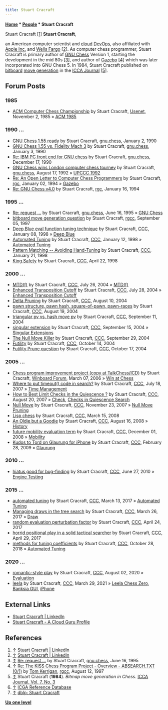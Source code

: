 ```yaml
---
title: Stuart Cracraft
---
```

**[Home](Home "Home") \* [People](People "People") \* Stuart Cracraft**



 [](https://www.linkedin.com/in/stuartcracraft/) Stuart Cracraft <a id="cite-note-1" href="#cite-ref-1">[1]</a> 
**Stuart Cracraft**,  

an American computer scientist and [cloud](https://en.wikipedia.org/wiki/Cloud_computing) [DevOps](https://en.wikipedia.org/wiki/DevOps), also affiliated with [Apple Inc.](index.php?title=Apple&action=edit&redlink=1 "Apple (page does not exist)") and [Wells Fargo](https://en.wikipedia.org/wiki/Wells_Fargo) <a id="cite-note-2" href="#cite-ref-2">[2]</a>. As computer chess programmer, Stuart Cracraft is primary author of [GNU Chess](GNU_Chess "GNU Chess") Version 1, starting the development in the mid 80s <a id="cite-note-3" href="#cite-ref-3">[3]</a>, and author of [Gazebo](Gazebo "Gazebo") <a id="cite-note-4" href="#cite-ref-4">[4]</a> which was later incorporated into GNU Chess 5. In 1984, Stuart Cracraft published on [bitboard](Bitboards "Bitboards") [move generation](Move_Generation "Move Generation") in the [ICCA Journal](ICGA_Journal#7_3 "ICGA Journal") <a id="cite-note-5" href="#cite-ref-5">[5]</a>. 



## Forum Posts


### 1985


* [ACM Computer Chess Championship](http://www.megalextoria.com/usenet-archive/news034f1/b54/mod/ai/00000003.html) by Stuart Cracraft, [Usenet](https://en.wikipedia.org/wiki/Usenet), November 2, 1985 » [ACM 1985](ACM_1985 "ACM 1985")


### 1990 ...


* [GNU Chess 1.55 ready](http://groups.google.com/group/gnu.chess/browse_frm/thread/6328395dfadd7b08) by Stuart Cracraft, [gnu.chess](GNU_Chess#NewsGroup "GNU Chess"), January 2, 1990
* [GNU Chess 1.55 vs. Fidelity Mach 3](http://groups.google.com/group/gnu.chess/msg/583f6ed4f648bf90) by Stuart Cracraft, [gnu.chess](GNU_Chess#NewsGroup "GNU Chess"), January 3, 1990
* [Re: IBM PC front end for GNU chess](http://groups.google.com/group/gnu.chess/browse_frm/thread/f2cc2aff75c006bc) by Stuart Cracraft, [gnu.chess](GNU_Chess#NewsGroup "GNU Chess"), December 17, 1990
* [GNU Chess wins London computer chess tourney](http://groups.google.com/group/gnu.chess/browse_frm/thread/09394d3e9b22b252) by Stuart Cracraft, [gnu.chess](GNU_Chess#NewsGroup "GNU Chess"), August 17, 1992 » [UPCCC 1992](UPCCC_1992 "UPCCC 1992")
* [Re: An Open Letter to Computer Chess Programmers](https://groups.google.com/d/msg/rec.games.chess/x79Ys8WSc-I/UdoCc_7AYNUJ) by Stuart Cracraft, [rgc](Computer_Chess_Forums "Computer Chess Forums"), January 02, 1994 » [Gazebo](Gazebo "Gazebo")
* [Re: GNU Chess v4.0](https://groups.google.com/d/msg/rec.games.chess/Z7lx8jF7Grg/x8UQCYaJJsUJ) by Stuart Cracraft, [rgc](Computer_Chess_Forums "Computer Chess Forums"), January 16, 1994


### 1995 ...


* [Re: request ...](https://groups.google.com/d/msg/gnu.chess/KChQhVPAACA/ApFk4OeWlcYJ) by Stuart Cracraft, [gnu.chess](GNU_Chess#NewsGroup "GNU Chess"), June 16, 1995 » [GNU Chess](GNU_Chess "GNU Chess")
* [bitboard move generation question](http://groups.google.com/group/rec.games.chess.computer/browse_frm/thread/a97c78bd49c9c9e6) by Stuart Cracraft, [rgcc](Computer_Chess_Forums "Computer Chess Forums"), September 05, 1997
* [Deep Blue eval function tuning technique](https://www.stmintz.com/ccc/index.php?id=13794) by Stuart Cracraft, [CCC](CCC "CCC"), January 08, 1998 » [Deep Blue](Deep_Blue "Deep Blue")
* [Automated Tuning](https://www.stmintz.com/ccc/index.php?id=13968) by Stuart Cracraft, [CCC](CCC "CCC"), January 12, 1998 » [Automated Tuning](Automated_Tuning "Automated Tuning")
* [Pattern Matching -- Avoiding Hand-Tuning](https://www.stmintz.com/ccc/index.php?id=14472) by Stuart Cracraft, [CCC](CCC "CCC"), January 21, 1998
* [King Safety](https://www.stmintz.com/ccc/index.php?id=17373) by Stuart Cracraft, [CCC](CCC "CCC"), April 22, 1998


### 2000 ...


* [MTD(f)](https://www.stmintz.com/ccc/index.php?id=379136) by Stuart Cracraft, [CCC](CCC "CCC"), July 26, 2004 » [MTD(f)](MTD(f) "MTD(f)")
* [Enhanced Transposition Cutoff](https://www.stmintz.com/ccc/index.php?id=379495) by Stuart Cracraft, [CCC](CCC "CCC"), July 28, 2004 » [Enhanced Transposition Cutoff](Enhanced_Transposition_Cutoff "Enhanced Transposition Cutoff")
* [Delta Pruning](https://www.stmintz.com/ccc/index.php?id=381756) by Stuart Cracraft, [CCC](CCC "CCC"), August 10, 2004
* [pawn structure, pawn hash, square-of-pawn, pawn-races](https://www.stmintz.com/ccc/index.php?id=383014) by Stuart Cracraft, [CCC](CCC "CCC"), August 19, 2004
* [triangular pv vs. hash move pv](https://www.stmintz.com/ccc/index.php?id=387179) by Stuart Cracraft, [CCC](CCC "CCC"), September 11, 2004
* [singular extension](https://www.stmintz.com/ccc/index.php?id=387763) by Stuart Cracraft, [CCC](CCC "CCC"), September 15, 2004 » [Singular Extensions](Singular_Extensions "Singular Extensions")
* [The Null Move Killer](https://www.stmintz.com/ccc/index.php?id=389695) by Stuart Cracraft, [CCC](CCC "CCC"), September 29, 2004
* [Futility](https://www.stmintz.com/ccc/index.php?id=391540) by Stuart Cracraft, [CCC](CCC "CCC"), October 14, 2004
* [Futility Prune question](https://www.stmintz.com/ccc/index.php?id=392021) by Stuart Cracraft, [CCC](CCC "CCC"), October 17, 2004


### 2005 ...


* [Chess program improvement project (copy at TalkChess/ICD)](http://www.open-aurec.com/wbforum/viewtopic.php?f=4&t=4467&p=23234) by Stuart Cracraft, [Winboard Forum](Computer_Chess_Forums "Computer Chess Forums"), March 07, 2006 » [Win at Chess](Win_at_Chess "Win at Chess")
* [Where to put timeout() code in search?](http://www.talkchess.com/forum/viewtopic.php?p=131908) by Stuart Cracraft, [CCC](CCC "CCC"), July 18, 2007 » [Time Management](Time_Management "Time Management")
* [How to Best Limit Checks in the Quiescence ?](http://www.talkchess.com/forum/viewtopic.php?p=139285) by Stuart Cracraft, [CCC](CCC "CCC"), August 20, 2007 » [Check](Check "Check"), [Checks in Quiescence Search](Quiescence_Search#Checks "Quiescence Search")
* [Null Move](http://www.talkchess.com/forum/viewtopic.php?p=160677) by Stuart Cracraft, [CCC](CCC "CCC"), November 23, 2007 » [Null Move Pruning](Null_Move_Pruning "Null Move Pruning")
* [Lisp chess](http://www.talkchess.com/forum/viewtopic.php?p=180064) by Stuart Cracraft, [CCC](CCC "CCC"), March 15, 2008
* [An Oldie but a Goodie](http://www.talkchess.com/forum/viewtopic.php?p=209262) by Stuart Cracraft, [CCC](CCC "CCC"), August 16, 2008 » [History](History "History")
* [future mobility evaluation term](http://www.talkchess.com/forum/viewtopic.php?p=234786) by Stuart Cracraft, [CCC](CCC "CCC"), December 01, 2008 » [Mobility](Mobility "Mobility")
* [Kudos to Tord on Glaurung for iPhone](http://www.talkchess.com/forum/viewtopic.php?p=252279) by Stuart Cracraft, [CCC](CCC "CCC"), February 28, 2009 » [Glaurung](Glaurung "Glaurung")


### 2010 ...


* [hiatus good for bug-finding](http://www.talkchess.com/forum/viewtopic.php?p=358600) by Stuart Cracraft, [CCC](CCC "CCC"), June 27, 2010 » [Engine Testing](Engine_Testing "Engine Testing")


### 2015 ...


* [automated tuning](http://www.talkchess.com/forum/viewtopic.php?t=63425) by Stuart Cracraft, [CCC](CCC "CCC"), March 13, 2017 » [Automated Tuning](Automated_Tuning "Automated Tuning")
* [Managing draws in the tree search](http://www.talkchess.com/forum/viewtopic.php?t=63562) by Stuart Cracraft, [CCC](CCC "CCC"), March 26, 2017 » [Draw](Draw "Draw")
* [random evaluation perturbation factor](http://www.talkchess.com/forum/viewtopic.php?t=63803) by Stuart Cracraft, [CCC](CCC "CCC"), April 24, 2017
* [horrid positional play in a solid tactical searcher](http://www.talkchess.com/forum/viewtopic.php?t=63863) by Stuart Cracraft, [CCC](CCC "CCC"), April 29, 2017
* [methods for tuning coefficients](http://www.talkchess.com/forum3/viewtopic.php?f=7&t=68753) by Stuart Cracraft, [CCC](CCC "CCC"), October 28, 2018 » [Automated Tuning](Automated_Tuning "Automated Tuning")


### 2020 ...


* [romantic-style play](http://www.talkchess.com/forum3/viewtopic.php?f=7&t=74652) by Stuart Cracraft, [CCC](CCC "CCC"), August 02, 2020 » [Evaluation](Evaluation "Evaluation")
* [leela](http://www.talkchess.com/forum3/viewtopic.php?f=7&t=76948) by Stuart Cracraft, [CCC](CCC "CCC"), March 29, 2021 » [Leela Chess Zero](Leela_Chess_Zero "Leela Chess Zero"), [Banksia GUI](Banksia_GUI "Banksia GUI"), [iPhone](index.php?title=IPhone&action=edit&redlink=1 "IPhone (page does not exist)")


## External Links


* [Stuart Cracraft | LinkedIn](https://www.linkedin.com/in/stuartcracraft/)
* [Stuart Cracraft - A Cloud Guru Profile](https://acloud.guru/named/smcracraft)


## References


1. <a id="cite-ref-1" href="#cite-note-1">↑</a> [Stuart Cracraft | LinkedIn](https://www.linkedin.com/in/stuartcracraft/)
2. <a id="cite-ref-2" href="#cite-note-2">↑</a> [Stuart Cracraft | LinkedIn](http://www.linkedin.com/in/stuartcracraft)
3. <a id="cite-ref-3" href="#cite-note-3">↑</a> [Re: request ...](http://groups.google.com/group/gnu.chess/browse_frm/thread/2828508553c00020) by Stuart Cracraft, [gnu.chess](GNU_Chess#NewsGroup "GNU Chess"), June 16, 1995
4. <a id="cite-ref-4" href="#cite-note-4">↑</a> [Re: The KISS Chess Program Project - Overview - ABSEARCH.TXT (0/1)](https://groups.google.com/d/msg/rec.games.chess.computer/Co_7iTrx7rM/5znIOUfvGy4J) by [Tom Kerrigan](Tom_Kerrigan "Tom Kerrigan"), [rgcc](Computer_Chess_Forums "Computer Chess Forums"), August 12, 1997
5. <a id="cite-ref-5" href="#cite-note-5">↑</a> Stuart Cracraft (**1984**). *Bitmap move generation in Chess*. [ICCA Journal, Vol. 7, No. 3](ICGA_Journal#7_3 "ICGA Journal")
6. <a id="cite-ref-6" href="#cite-note-6">↑</a> [ICGA Reference Database](ICGA_Journal#RefDB "ICGA Journal")
7. <a id="cite-ref-7" href="#cite-note-7">↑</a> [dblp: Stuart Cracraft](https://dblp.uni-trier.de/pers/hd/c/Cracraft:Stuart)

**[Up one level](People "People")**







 
